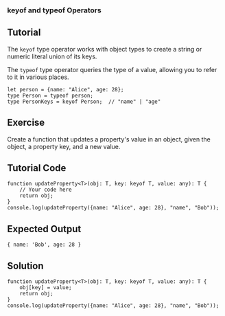 ### keyof and typeof Operators

Tutorial
-------
The `keyof` type operator works with object types to create a string or numeric literal union of its keys.

The `typeof` type operator queries the type of a value, allowing you to refer to it in various places.

    let person = {name: "Alice", age: 28};
    type Person = typeof person;
    type PersonKeys = keyof Person;  // "name" | "age"

Exercise
-------
Create a function that updates a property's value in an object, given the object, a property key, and a new value.

Tutorial Code
-------
    function updateProperty<T>(obj: T, key: keyof T, value: any): T {
        // Your code here
        return obj;
    }
    console.log(updateProperty({name: "Alice", age: 28}, "name", "Bob"));

Expected Output
-------
    { name: 'Bob', age: 28 }

Solution
-------
    function updateProperty<T>(obj: T, key: keyof T, value: any): T {
        obj[key] = value;
        return obj;
    }
    console.log(updateProperty({name: "Alice", age: 28}, "name", "Bob"));

